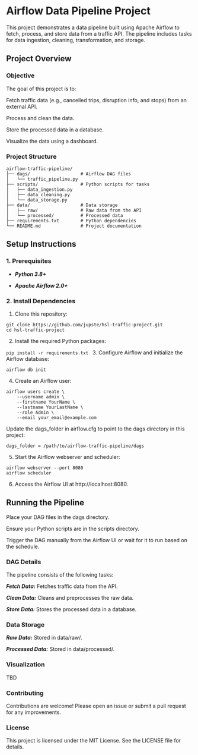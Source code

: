 # Airflow Data Pipeline Project
This project demonstrates a data pipeline built using Apache Airflow to fetch, process, and store data from a traffic API. The pipeline includes tasks for data ingestion, cleaning, transformation, and storage.

## Project Overview
### Objective
The goal of this project is to:

Fetch traffic data (e.g., cancelled trips, disruption info, and stops) from an external API.

Process and clean the data.

Store the processed data in a database.

Visualize the data using a dashboard.

### Project Structure
```
airflow-traffic-pipeline/
├── dags/                   # Airflow DAG files
│   └── traffic_pipeline.py
├── scripts/                # Python scripts for tasks
│   ├── data_ingestion.py
│   ├── data_cleaning.py
│   └── data_storage.py
├── data/                   # Data storage
│   ├── raw/                # Raw data from the API
│   └── processed/          # Processed data
├── requirements.txt        # Python dependencies
└── README.md               # Project documentation
```
## Setup Instructions
### 1. Prerequisites

- ***Python 3.8+***

- ***Apache Airflow 2.0+***

### 2. Install Dependencies

1. Clone this repository:
```
git clone https://github.com/jupste/hsl-traffic-project.git
cd hsl-traffic-project
```

2. Install the required Python packages:

```pip install -r requirements.txt ```
3. Configure Airflow and initialize the Airflow database:

```
airflow db init
```
4. Create an Airflow user:
```
airflow users create \
    --username admin \
    --firstname YourName \
    --lastname YourLastName \
    --role Admin \
    --email your_email@example.com
```
Update the dags_folder in airflow.cfg to point to the dags directory in this project:
```
dags_folder = /path/to/airflow-traffic-pipeline/dags
```
5. Start the Airflow webserver and scheduler:
```
airflow webserver --port 8080
airflow scheduler
```
6. Access the Airflow UI at http://localhost:8080.

## Running the Pipeline
Place your DAG files in the dags directory.

Ensure your Python scripts are in the scripts directory.

Trigger the DAG manually from the Airflow UI or wait for it to run based on the schedule.

### DAG Details
The pipeline consists of the following tasks:

***Fetch Data:*** Fetches traffic data from the API.

***Clean Data:*** Cleans and preprocesses the raw data.

***Store Data:*** Stores the processed data in a database.

### Data Storage
***Raw Data:*** Stored in data/raw/.

***Processed Data:*** Stored in data/processed/.

### Visualization

TBD

### Contributing
Contributions are welcome! Please open an issue or submit a pull request for any improvements.

### License
This project is licensed under the MIT License. See the LICENSE file for details.
